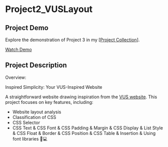 # Project2_VUSLayout

## Project Demo
Explore the demonstration of Project 3 in my [[Project Collection](https://www.youtube.com/playlist?list=PL8EP8AQSRY3B4gwh_ADLfEZy4j_6IK-h4)].

[Watch Demo](https://www.youtube.com/watch?v=IRymXHEEAAY&list=PL8EP8AQSRY3B4gwh_ADLfEZy4j_6IK-h4&index=3&ab_channel=ANHhttps://www.youtube.com/watch?v=IRymXHEEAAY&list=PL8EP8AQSRY3B4gwh_ADLfEZy4j_6IK-h4&index=3&ab_channel=ANH)

## Project Description
Overview: 

Inspired Simplicity: Your VUS-Inspired Website

A straightforward website drawing inspiration from the [VUS website](https://vus.edu.vn/chuong-trinh-hoc/?utm_source=Google&utm_medium=PerformanceSEM&utm_campaign=GeneralBrandingkw_HCM&gad_source=1&gclid=CjwKCAiAvJarBhA1EiwAGgZl0C3E6Fofhsp5UCSaBYpFCZTT1Fq7nFvUKkovSeD1l_0MojBJJpk8RxoCSlMQAvD_BwE). This project focuses on key features, including:

- Website layout analysis
- Classification of CSS
- CSS Selector
- CSS Text & CSS Font & CSS Padding & Margin & CSS Display & List Style & CSS Float & Border & CSS Position & CSS Table & Insertion & Using font libraries 🚀💻

